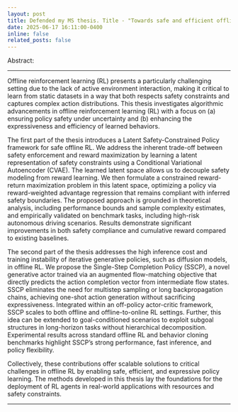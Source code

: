 ```yaml
---
layout: post
title: Defended my MS thesis. Title - "Towards safe and efficient offline reinforcement learning - learning safety constraints and expressive policies via generative modeling"
date: 2025-06-17 16:11:00-0400
inline: false
related_posts: false
---
```


Abstract:

---

Offline reinforcement learning (RL) presents a particularly challenging setting due to the lack of active environment interaction, making it critical to learn from static datasets in a way that both respects safety constraints and captures complex action distributions. This thesis investigates algorithmic advancements in offline reinforcement learning (RL) with a focus on (a) ensuring policy safety under uncertainty and (b) enhancing the expressiveness and efficiency of learned behaviors.

The first part of the thesis introduces a Latent Safety-Constrained Policy framework for safe offline RL. We address the inherent trade-off between safety enforcement and reward maximization by learning a latent representation of safety constraints using a Conditional Variational Autoencoder (CVAE). The learned latent space allows us to decouple safety modeling from reward learning. We then formulate a constrained reward-return maximization problem in this latent space, optimizing a policy via reward-weighted advantage regression that remains compliant with inferred safety boundaries. The proposed approach is grounded in theoretical analysis, including performance bounds and sample complexity estimates, and empirically validated on benchmark tasks, including high-risk autonomous driving scenarios. Results demonstrate significant improvements in both safety compliance and cumulative reward compared to existing baselines.

The second part of the thesis addresses the high inference cost and training instability of iterative generative policies, such as diffusion models, in offline RL. We propose the Single-Step Completion Policy (SSCP), a novel generative actor trained via an augmented flow-matching objective that directly predicts the action completion vector from intermediate flow states. SSCP eliminates the need for multistep sampling or long backpropagation chains, achieving one-shot action generation without sacrificing expressiveness. Integrated within an off-policy actor-critic framework, SSCP scales to both offline and offline-to-online RL settings. Further, this idea can be extended to goal-conditioned scenarios to exploit subgoal structures in long-horizon tasks without hierarchical decomposition. Experimental results across standard offline RL and behavior cloning benchmarks highlight SSCP’s strong performance, fast inference, and policy flexibility.

Collectively, these contributions offer scalable solutions to critical challenges in offline RL by enabling safe, efficient, and expressive policy learning. The methods developed in this thesis lay the foundations for the deployment of RL agents in real-world applications with resources and safety constraints.

---

